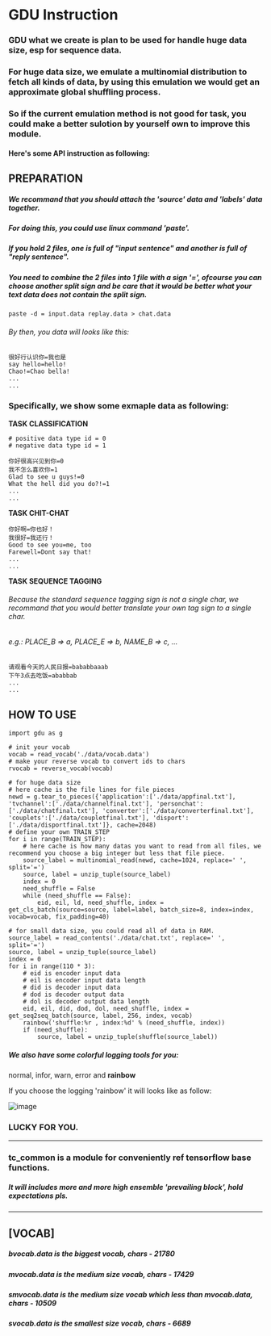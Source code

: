 # GDU Instruction

### GDU what we create is plan to be used for handle huge data size, esp for sequence data.
### For huge data size, we emulate a multinomial distribution to fetch all kinds of data, by using this emulation we would get an approximate global shuffling process.
### So if the current emulation method is not good for task, you could make a better sulotion by yourself own to improve this module.

#### Here's some API instruction as following:

## PREPARATION

##### We recommand that you should attach the 'source' data and 'labels' data together.
##### For doing this, you could use linux command 'paste'.
##### If you hold 2 files, one is full of "input sentence" and another is full of "reply sentence".
##### You need to combine the 2 files into 1 file with a sign '=', ofcourse you can choose another split sign and be care that it would be better what your text data does not contain the split sign.

```
paste -d = input.data replay.data > chat.data
```
###### By then, you data will looks like this:

```
很好行认识你=我也是
say hello=hello!
Chao!=Chao bella!
...
...
```

### Specifically, we show some exmaple data as following:

**TASK CLASSIFICATION**


```
# positive data type id = 0
# negative data type id = 1

你好很高兴见到你=0
我不怎么喜欢你=1
Glad to see u guys!=0
What the hell did you do?!=1
...
...
```

**TASK CHIT-CHAT**


```
你好啊=你也好！
我很好=我还行！
Good to see you=me, too
Farewell=Dont say that!
...
...
```

**TASK SEQUENCE TAGGING**

###### Because the standard sequence tagging sign is not a single char, we recommand that you would better translate your own tag sign to a single char.
###### e.g.: PLACE_B => a, PLACE_E => b, NAME_B => c, ...

```
请观看今天的人民日报=bababbaaab
下午3点去吃饭=ababbab
...
...
```

## HOW TO USE


```
import gdu as g

# init your vocab
vocab = read_vocab('./data/vocab.data')
# make your reverse vocab to convert ids to chars
rvocab = reverse_vocab(vocab)

# for huge data size
# here cache is the file lines for file pieces
newd = g.tear_to_pieces({'application':['./data/appfinal.txt'], 'tvchannel':['./data/channelfinal.txt'], 'personchat':['./data/chatfinal.txt'], 'converter':['./data/converterfinal.txt'], 'couplets':['./data/coupletfinal.txt'], 'disport':['./data/disportfinal.txt']}, cache=2048)
# define your own TRAIN_STEP
for i in range(TRAIN_STEP):
    # here cache is how many datas you want to read from all files, we recommend you choose a big integer but less that file piece.
    source_label = multinomial_read(newd, cache=1024, replace=' ', split='=')
    source, label = unzip_tuple(source_label)
    index = 0
    need_shuffle = False
    while (need_shuffle == False):
        eid, eil, ld, need_shuffle, index = get_cls_batch(source=source, label=label, batch_size=8, index=index, vocab=vocab, fix_padding=40)

# for small data size, you could read all of data in RAM.
source_label = read_contents('./data/chat.txt', replace=' ', split='=')
source, label = unzip_tuple(source_label)
index = 0
for i in range(110 * 3):
    # eid is encoder input data
    # eil is encoder input data length
    # did is decoder input data
    # dod is decoder output data
    # dol is decoder output data length
    eid, eil, did, dod, dol, need_shuffle, index = get_seq2seq_batch(source, label, 256, index, vocab)
    rainbow('shuffle:%r , index:%d' % (need_shuffle, index))
    if (need_shuffle):
        source, label = unzip_tuple(shuffle(source_label))
```

##### We also have some colorful logging tools for you:
normal, infor, warn, error and **rainbow**

If you choose the logging 'rainbow' it will looks like as follow:

![image](http://wx1.sinaimg.cn/large/65bb9c9cly1g5d2w5869vj21fq0faanu.jpg)

### LUCKY FOR YOU.

----

### tc_common is a module for conveniently ref tensorflow base functions.

##### It will includes more and more high ensemble 'prevailing block', hold expectations pls.

----

## [VOCAB]

##### bvocab.data is the biggest vocab, chars - 21780
##### mvocab.data is the medium size vocab, chars - 17429
##### smvocab.data is the medium size vocab which less than mvocab.data, chars - 10509
##### svocab.data is the smallest size vocab, chars - 6689
